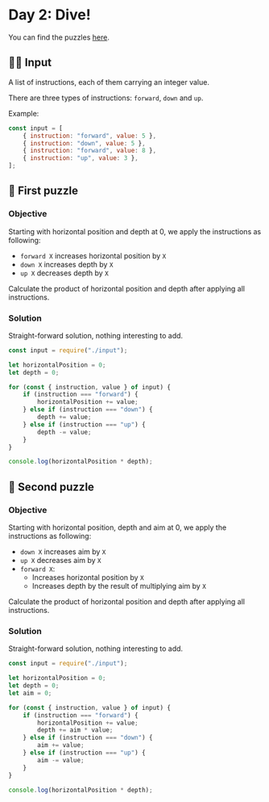 # Day 2: Dive!

You can find the puzzles [here](https://adventofcode.com/2021/day/2).

## ✍🏼 Input

A list of instructions, each of them carrying an integer value.

There are three types of instructions: `forward`, `down` and `up`.

Example:

```js
const input = [
	{ instruction: "forward", value: 5 },
	{ instruction: "down", value: 5 },
	{ instruction: "forward", value: 8 },
	{ instruction: "up", value: 3 },
];
```

## 🧩 First puzzle

### Objective

Starting with horizontal position and depth at 0, we apply the instructions as following:

- `forward X` increases horizontal position by `X`
- `down X` increases depth by `X`
- `up X` decreases depth by `X`

Calculate the product of horizontal position and depth after applying all instructions.

### Solution

Straight-forward solution, nothing interesting to add.

```js
const input = require("./input");

let horizontalPosition = 0;
let depth = 0;

for (const { instruction, value } of input) {
	if (instruction === "forward") {
		horizontalPosition += value;
	} else if (instruction === "down") {
		depth += value;
	} else if (instruction === "up") {
		depth -= value;
	}
}

console.log(horizontalPosition * depth);
```

## 🧩 Second puzzle

### Objective

Starting with horizontal position, depth and aim at 0, we apply the instructions as following:

- `down X` increases aim by `X`
- `up X` decreases aim by `X`
- `forward X`:
  - Increases horizontal position by `X`
  - Increases depth by the result of multiplying aim by `X`

Calculate the product of horizontal position and depth after applying all instructions.

### Solution

Straight-forward solution, nothing interesting to add.

```js
const input = require("./input");

let horizontalPosition = 0;
let depth = 0;
let aim = 0;

for (const { instruction, value } of input) {
	if (instruction === "forward") {
		horizontalPosition += value;
		depth += aim * value;
	} else if (instruction === "down") {
		aim += value;
	} else if (instruction === "up") {
		aim -= value;
	}
}

console.log(horizontalPosition * depth);
```
